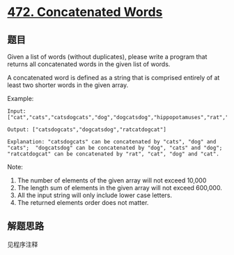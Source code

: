 # [472. Concatenated Words](https://leetcode.com/problems/concatenated-words/)

## 题目

Given a list of words (without duplicates), please write a program that returns all concatenated words in the given list of words.

A concatenated word is defined as a string that is comprised entirely of at least two shorter words in the given array.

Example:

```text
Input: ["cat","cats","catsdogcats","dog","dogcatsdog","hippopotamuses","rat","ratcatdogcat"]

Output: ["catsdogcats","dogcatsdog","ratcatdogcat"]

Explanation: "catsdogcats" can be concatenated by "cats", "dog" and "cats";  "dogcatsdog" can be concatenated by "dog", "cats" and "dog"; "ratcatdogcat" can be concatenated by "rat", "cat", "dog" and "cat".
```

Note:

1. The number of elements of the given array will not exceed 10,000
1. The length sum of elements in the given array will not exceed 600,000.
1. All the input string will only include lower case letters.
1. The returned elements order does not matter.

## 解题思路

见程序注释
